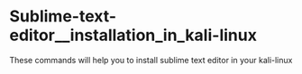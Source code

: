# Sublime-text-editor__installation_in_kali-linux
These commands will help you to install sublime text editor in your kali-linux 
